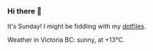 ### Hi there :wave:

It's Sunday! I might be fiddling with my [dotfiles](https://github.com/bewuethr/dotfiles).

Weather in Victoria BC: sunny, at +13°C.
